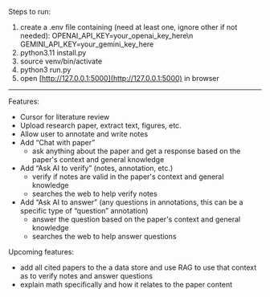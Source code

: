 Steps to run:
1. create a .env file containing (need at least one, ignore other if not needed):
    OPENAI_API_KEY=your_openai_key_here\n
    GEMINI_API_KEY=your_gemini_key_here
2. python3.11 install.py
3. source venv/bin/activate
3. python3 run.py
4. open [http://127.0.0.1:5000](http://127.0.0.1:5000) in browser





-----------------------------------
Features:
- Cursor for literature review
- Upload research paper, extract text, figures, etc.
- Allow user to annotate and write notes
- Add “Chat with paper”
    - ask anything about the paper and get a response based on the paper's context and general knowledge
- Add “Ask AI to verify” (notes, annotation, etc.)
    - verify if notes are valid in the paper's context and general knowledge
    - searches the web to help verify notes
- Add “Ask AI to answer” (any questions in annotations, this can be a specific type of “question” annotation)
    - answer the question based on the paper's context and general knowledge
    - searches the web to help answer questions


Upcoming features:
- add all cited papers to the a data store and use RAG to use that context as to verify notes and answer questions
- explain math specifically and how it relates to the paper content
